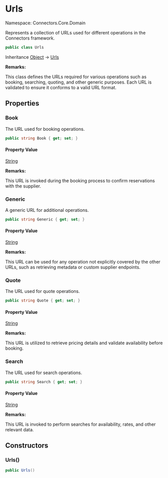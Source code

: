 # Urls

Namespace: Connectors.Core.Domain

Represents a collection of URLs used for different operations in the Connectors framework.

```csharp
public class Urls
```

Inheritance [Object](https://docs.microsoft.com/en-us/dotnet/api/system.object) → [Urls](./connectors.core.domain.urls)

**Remarks:**

This class defines the URLs required for various operations such as booking, searching, quoting, 
 and other generic purposes. Each URL is validated to ensure it conforms to a valid URL format.

## Properties

### <a id="properties-book"/>**Book**

The URL used for booking operations.

```csharp
public string Book { get; set; }
```

#### Property Value

[String](https://docs.microsoft.com/en-us/dotnet/api/system.string)<br />

**Remarks:**

This URL is invoked during the booking process to confirm reservations with the supplier.

### <a id="properties-generic"/>**Generic**

A generic URL for additional operations.

```csharp
public string Generic { get; set; }
```

#### Property Value

[String](https://docs.microsoft.com/en-us/dotnet/api/system.string)<br />

**Remarks:**

This URL can be used for any operation not explicitly covered by the other URLs, 
 such as retrieving metadata or custom supplier endpoints.

### <a id="properties-quote"/>**Quote**

The URL used for quote operations.

```csharp
public string Quote { get; set; }
```

#### Property Value

[String](https://docs.microsoft.com/en-us/dotnet/api/system.string)<br />

**Remarks:**

This URL is utilized to retrieve pricing details and validate availability before booking.

### <a id="properties-search"/>**Search**

The URL used for search operations.

```csharp
public string Search { get; set; }
```

#### Property Value

[String](https://docs.microsoft.com/en-us/dotnet/api/system.string)<br />

**Remarks:**

This URL is invoked to perform searches for availability, rates, and other relevant data.

## Constructors

### <a id="constructors-.ctor"/>**Urls()**

```csharp
public Urls()
```
